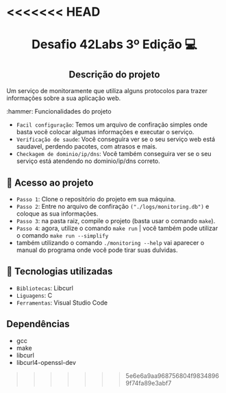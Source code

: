 <<<<<<< HEAD
=======
<h1 align="center">Desafio 42Labs 3º Edição 💻</h1>
<h2 align="center">Descrição do projeto</h2>
<p>Um serviço de monitoramente que utiliza alguns protocolos para trazer informações sobre a sua aplicação web.</p>
:hammer: Funcionalidades do projeto

- `Facil configuração`: Temos um arquivo de confiração simples onde basta você colocar algumas informações e executar o serviço.  
- `Verificação de saude`: Você conseguira ver se o seu serviço web está saudavel, perdendo pacotes, com atrasos e mais.
- `Checkagem de dominio/ip/dns`: Você também conseguira ver se o seu serviço está atendendo no dominio/ip/dns correto.


## 📁 Acesso ao projeto
- `Passo 1`: Clone o repositório do projeto em sua máquina.
- `Passo 2`: Entre no arquivo de confiração `("./logs/monitoring.db")` e coloque as sua informações.
- `Passo 3`: na pasta raiz, compile o projeto (basta usar o comando `make`).
- `Passo 4`: agora, utilize o comando `make run` | você também pode utilizar o comando `make run --simplify`
- também utilizando o comando `./monitoring --help` vai aparecer o manual do programa onde você pode tirar suas dulvidas.

## 🚀 Tecnologias utilizadas
- `Bibliotecas`: Libcurl
- `Liguagens`: C
- `Ferramentas`: Visual Studio Code

## Dependências
- gcc
- make
- libcurl
- libcurl4-openssl-dev
>>>>>>> 5e6e6a9aa968756804f98348969f74fa89e3abf7
